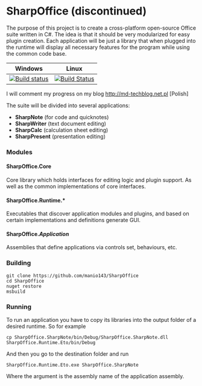 # SharpOffice (discontinued) #
The purpose of this project is to create a cross-platform open-source Office suite written in C#. The idea is that it should be very modularized for easy plugin creation. Each application will be just a library that when plugged into the runtime will display all necessary features for the program while using the common code base.

Windows | Linux
--------|-------
[![Build status](https://ci.appveyor.com/api/projects/status/qebehe9amlk2jt4c/branch/master?svg=true)](https://ci.appveyor.com/project/manio143/sharpoffice/branch/master) | [![Build Status](https://travis-ci.org/manio143/SharpOffice.svg?branch=master)](https://travis-ci.org/manio143/SharpOffice)

I will comment my progress on my blog http://md-techblog.net.pl [Polish]

The suite will be divided into several applications:
* __SharpNote__ (for code and quicknotes)
* __SharpWriter__ (text document editing)
* __SharpCalc__ (calculation sheet editing)
* __SharpPresent__ (presentation editing)

### Modules ###

#### SharpOffice.Core ####
Core library which holds interfaces for editing logic and plugin support.
As well as the common implementations of core interfaces.

#### SharpOffice.Runtime.* ####
Executables that discover application modules and plugins, and based on certain implementations and definitions generate GUI.

#### SharpOffice._Application_ ####
Assemblies that define applications via controls set, behaviours, etc.

### Building ###

	git clone https://github.com/manio143/SharpOffice
	cd SharpOffice
	nuget restore
	msbuild 

### Running ###
To run an application you have to copy its libraries into the output folder of a desired runtime. So for example

	cp SharpOffice.SharpNote/bin/Debug/SharpOffice.SharpNote.dll SharpOffice.Runtime.Eto/bin/Debug

And then you go to the destination folder and run

	SharpOffice.Runtime.Eto.exe SharpOffice.SharpNote

Where the argument is the assembly name of the application assembly.
